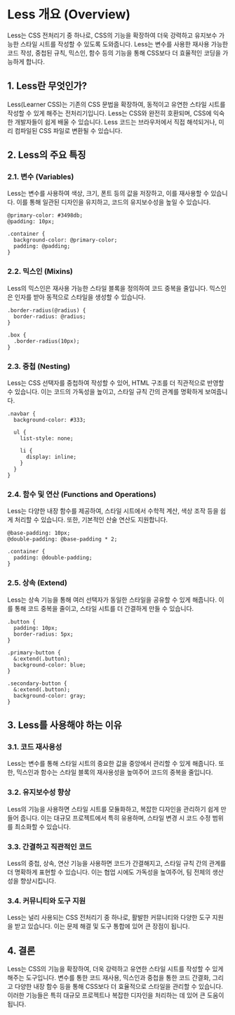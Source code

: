 # Less 개요 (Overview)

Less는 CSS 전처리기 중 하나로, CSS의 기능을 확장하여 더욱 강력하고 유지보수 가능한 스타일 시트를 작성할 수 있도록 도와줍니다. Less는 변수를 사용한 재사용 가능한 코드 작성, 중첩된 규칙, 믹스인, 함수 등의 기능을 통해 CSS보다 더 효율적인 코딩을 가능하게 합니다.

## 1. Less란 무엇인가?

Less(Learner CSS)는 기존의 CSS 문법을 확장하여, 동적이고 유연한 스타일 시트를 작성할 수 있게 해주는 전처리기입니다. Less는 CSS와 완전히 호환되며, CSS에 익숙한 개발자들이 쉽게 배울 수 있습니다. Less 코드는 브라우저에서 직접 해석되거나, 미리 컴파일된 CSS 파일로 변환될 수 있습니다.

## 2. Less의 주요 특징

### 2.1. 변수 (Variables)
Less는 변수를 사용하여 색상, 크기, 폰트 등의 값을 저장하고, 이를 재사용할 수 있습니다. 이를 통해 일관된 디자인을 유지하고, 코드의 유지보수성을 높일 수 있습니다.

```
@primary-color: #3498db;
@padding: 10px;

.container {
  background-color: @primary-color;
  padding: @padding;
}
```

### 2.2. 믹스인 (Mixins)
Less의 믹스인은 재사용 가능한 스타일 블록을 정의하여 코드 중복을 줄입니다. 믹스인은 인자를 받아 동적으로 스타일을 생성할 수 있습니다.

```
.border-radius(@radius) {
  border-radius: @radius;
}

.box {
  .border-radius(10px);
}
```

### 2.3. 중첩 (Nesting)
Less는 CSS 선택자를 중첩하여 작성할 수 있어, HTML 구조를 더 직관적으로 반영할 수 있습니다. 이는 코드의 가독성을 높이고, 스타일 규칙 간의 관계를 명확하게 보여줍니다.

```
.navbar {
  background-color: #333;

  ul {
    list-style: none;

    li {
      display: inline;
    }
  }
}
```

### 2.4. 함수 및 연산 (Functions and Operations)
Less는 다양한 내장 함수를 제공하여, 스타일 시트에서 수학적 계산, 색상 조작 등을 쉽게 처리할 수 있습니다. 또한, 기본적인 산술 연산도 지원합니다.

```
@base-padding: 10px;
@double-padding: @base-padding * 2;

.container {
  padding: @double-padding;
}
```

### 2.5. 상속 (Extend)
Less는 상속 기능을 통해 여러 선택자가 동일한 스타일을 공유할 수 있게 해줍니다. 이를 통해 코드 중복을 줄이고, 스타일 시트를 더 간결하게 만들 수 있습니다.

```
.button {
  padding: 10px;
  border-radius: 5px;
}

.primary-button {
  &:extend(.button);
  background-color: blue;
}

.secondary-button {
  &:extend(.button);
  background-color: gray;
}
```

## 3. Less를 사용해야 하는 이유

### 3.1. 코드 재사용성
Less는 변수를 통해 스타일 시트의 중요한 값을 중앙에서 관리할 수 있게 해줍니다. 또한, 믹스인과 함수는 스타일 블록의 재사용성을 높여주어 코드의 중복을 줄입니다.

### 3.2. 유지보수성 향상
Less의 기능을 사용하면 스타일 시트를 모듈화하고, 복잡한 디자인을 관리하기 쉽게 만들어 줍니다. 이는 대규모 프로젝트에서 특히 유용하며, 스타일 변경 시 코드 수정 범위를 최소화할 수 있습니다.

### 3.3. 간결하고 직관적인 코드
Less의 중첩, 상속, 연산 기능을 사용하면 코드가 간결해지고, 스타일 규칙 간의 관계를 더 명확하게 표현할 수 있습니다. 이는 협업 시에도 가독성을 높여주어, 팀 전체의 생산성을 향상시킵니다.

### 3.4. 커뮤니티와 도구 지원
Less는 널리 사용되는 CSS 전처리기 중 하나로, 활발한 커뮤니티와 다양한 도구 지원을 받고 있습니다. 이는 문제 해결 및 도구 통합에 있어 큰 장점이 됩니다.

## 4. 결론

Less는 CSS의 기능을 확장하여, 더욱 강력하고 유연한 스타일 시트를 작성할 수 있게 해주는 도구입니다. 변수를 통한 코드 재사용, 믹스인과 중첩을 통한 코드 간결화, 그리고 다양한 내장 함수 등을 통해 CSS보다 더 효율적으로 스타일을 관리할 수 있습니다. 이러한 기능들은 특히 대규모 프로젝트나 복잡한 디자인을 처리하는 데 있어 큰 도움이 됩니다.
